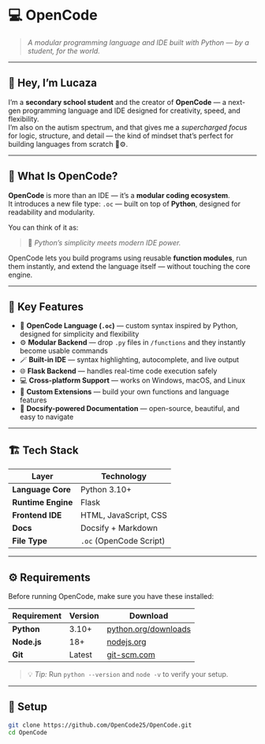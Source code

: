 # 💻 OpenCode

> *A modular programming language and IDE built with Python — by a student, for the world.*

---

## 👋 Hey, I’m **Lucaza**

I’m a **secondary school student** and the creator of **OpenCode** — a next-gen programming language and IDE designed for creativity, speed, and flexibility.  
I’m also on the autism spectrum, and that gives me a *supercharged focus* for logic, structure, and detail — the kind of mindset that’s perfect for building languages from scratch 🧠⚙️.

---

## 🚀 What Is OpenCode?

**OpenCode** is more than an IDE — it’s a **modular coding ecosystem**.  
It introduces a new file type: `.oc` — built on top of **Python**, designed for readability and modularity.  

You can think of it as:
> 🧩 *Python’s simplicity meets modern IDE power.*

OpenCode lets you build programs using reusable **function modules**, run them instantly, and extend the language itself — without touching the core engine.

---

## 🧱 Key Features

- 🧠 **OpenCode Language (`.oc`)** — custom syntax inspired by Python, designed for simplicity and flexibility  
- ⚙️ **Modular Backend** — drop `.py` files in `/functions` and they instantly become usable commands  
- 🪄 **Built-in IDE** — syntax highlighting, autocomplete, and live output  
- 🌐 **Flask Backend** — handles real-time code execution safely  
- 💻 **Cross-platform Support** — works on Windows, macOS, and Linux  
- 🧩 **Custom Extensions** — build your own functions and language features  
- 📘 **Docsify-powered Documentation** — open-source, beautiful, and easy to navigate  

---

## 🏗️ Tech Stack

| Layer | Technology |
|-------|-------------|
| **Language Core** | Python 3.10+ |
| **Runtime Engine** | Flask |
| **Frontend IDE** | HTML, JavaScript, CSS |
| **Docs** | Docsify + Markdown |
| **File Type** | `.oc` (OpenCode Script) |

---

## ⚙️ Requirements

Before running OpenCode, make sure you have these installed:

| Requirement | Version | Download |
|--------------|----------|----------|
| **Python** | 3.10+ | [python.org/downloads](https://python.org/downloads) |
| **Node.js** | 18+ | [nodejs.org](https://nodejs.org) |
| **Git** | Latest | [git-scm.com](https://git-scm.com) |

> 💡 *Tip:* Run `python --version` and `node -v` to verify your setup.

---

## 🔧 Setup

```bash
git clone https://github.com/OpenCode25/OpenCode.git
cd OpenCode
